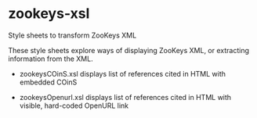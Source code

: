 zookeys-xsl
===========

Style sheets to transform ZooKeys XML

These style sheets explore ways of displaying ZooKeys XML, or extracting information from the XML.

* zookeysCOinS.xsl displays list of references cited in HTML with embedded COinS

* zookeysOpenurl.xsl displays list of references cited in HTML with visible, hard-coded OpenURL link
